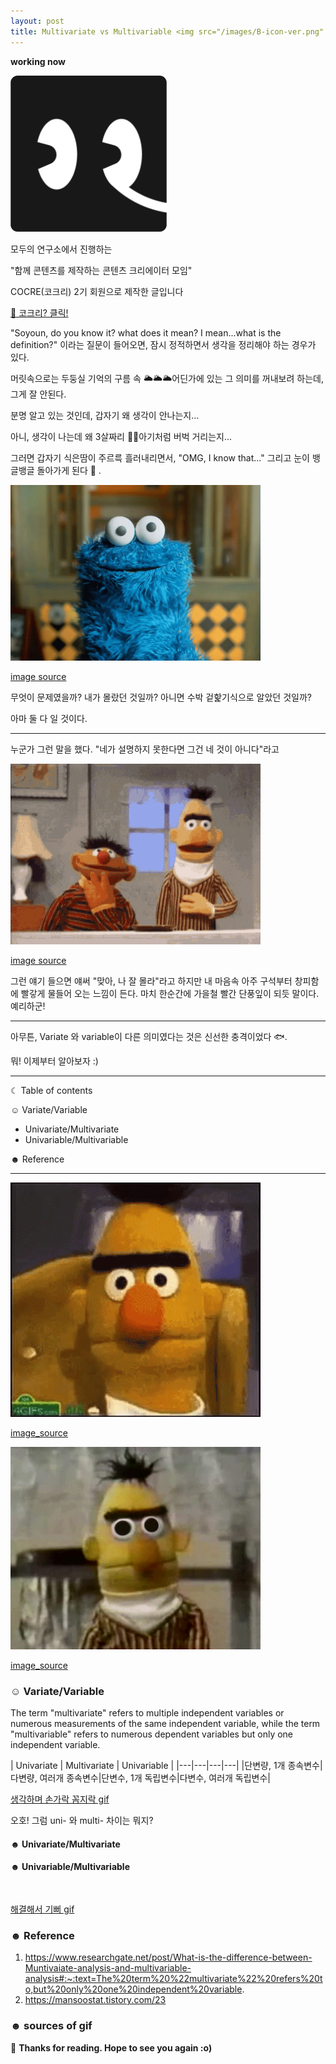 ```yaml
---
layout: post
title: Multivariate vs Multivariable <img src="/images/B-icon-ver.png" width="30">
---
```


**working now**

<img src="/images/B-icon-ver.png" width="250">

모두의 연구소에서 진행하는

"함께 콘텐츠를 제작하는 콘텐츠 크리에이터 모임"

COCRE(코크리) 2기 회원으로 제작한 글입니다

[🐘 코크리? 클릭!](https://medium.com/modulabs/cocre-%EC%BD%94%ED%81%AC%EB%A6%AC-%EB%A5%BC-%EC%86%8C%EA%B0%9C%ED%95%A9%EB%8B%88%EB%8B%A4-c3a4e9519e85)


"Soyoun, do you know it? what does it mean? I mean...what is the definition?" 이라는 질문이 들어오면, 잠시 정적하면서 생각을 정리해야 하는 경우가 있다. 

머릿속으로는 두둥실 기억의 구름 속 🌥🌥🌥어딘가에 있는 그 의미를 꺼내보려 하는데, 그게 잘 안된다. 

분명 알고 있는 것인데, 갑자기 왜 생각이 안나는지...

아니, 생각이 나는데 왜 3살짜리 👶🏻아기처럼 버벅 거리는지...

그러면 갑자기 식은땀이 주르륵 흘러내리면서, "OMG, I know that..." 그리고 눈이 뱅글뱅글 돌아가게 된다 👀 . 


<img src="/images/cookie-monster.gif" width="400">

[image source](https://www.google.com/imgres?imgurl=https%3A%2F%2Fc.tenor.com%2Fe2dMDgfK9-oAAAAC%2Fcookie-monster.gif&imgrefurl=https%3A%2F%2Ftenor.com%2Fsearch%2Fcookie-monster-googly-eyes-gifs&tbnid=1zH-sH5FYVY3kM&vet=12ahUKEwjtgqr1npD4AhWSdd4KHcNPDeAQMygAegUIARDcAQ..i&docid=ksDSqZR8ehuvDM&w=498&h=351&q=gif%20eye%20spin%20sesame%20street&ved=2ahUKEwjtgqr1npD4AhWSdd4KHcNPDeAQMygAegUIARDcAQ)

무엇이 문제였을까? 내가 몰랐던 것일까? 아니면 수박 겉핥기식으로 알았던 것일까? 

아마 둘 다 일 것이다.

***

누군가 그런 말을 했다. "네가 설명하지 못한다면 그건 네 것이 아니다"라고

<img src="/images/sesamest-sesame.gif" width="400">

[image source](https://www.google.com/search?q=gif+sesame+street&tbm=isch&ved=2ahUKEwjtgqr1npD4AhWSdd4KHcNPDeAQ2-cCegQIABAA&oq=gif+sesame+street&gs_lcp=CgNpbWcQAzIFCAAQgAQyBggAEB4QBzIICAAQHhAHEAUyBggAEB4QBTIGCAAQHhAFMgYIABAeEAUyBggAEB4QBTIGCAAQHhAIMgYIABAeEAgyBggAEB4QCDoICAAQHhAIEAdQ8wdY4g5goRBoAXAAeAGAAY4HiAHcDJIBCTAuNC4xLjYtMZgBAKABAaoBC2d3cy13aXotaW1nwAEB&sclient=img&ei=t3KZYq3LBpLr-QbDn7WADg&bih=962&biw=1265&rlz=1C1GCEU_enKR961KR961#imgrc=naqrHsFeasScLM)

그런 얘기 들으면 얘써 "맞아, 나 잘 몰라"라고 하지만 내 마음속 아주 구석부터 창피함에 빨갛게 물들어 오는 느낌이 든다. 마치 한순간에 가을철 빨간 단풍잎이 되듯 말이다.
예리하군!
***

아무튼, Variate 와 variable이 다른 의미였다는 것은 신선한 충격이었다 🐟.

뭐! 이제부터 알아보자 :)


-----------------------------------------------------------------------

☾ Table of contents

☺︎ Variate/Variable 
  - Univariate/Multivariate
  - Univariable/Multivariable  
 
☻ Reference

-----------------------------------------------------------------------
<img src="/images/study_sesame.gif" width="400">

[image_source](https://www.google.com/search?q=gif+sesame+street&tbm=isch&ved=2ahUKEwjtgqr1npD4AhWSdd4KHcNPDeAQ2-cCegQIABAA&oq=gif+sesame+street&gs_lcp=CgNpbWcQAzIFCAAQgAQyBggAEB4QBzIICAAQHhAHEAUyBggAEB4QBTIGCAAQHhAFMgYIABAeEAUyBggAEB4QBTIGCAAQHhAIMgYIABAeEAgyBggAEB4QCDoICAAQHhAIEAdQ8wdY4g5goRBoAXAAeAGAAY4HiAHcDJIBCTAuNC4xLjYtMZgBAKABAaoBC2d3cy13aXotaW1nwAEB&sclient=img&ei=t3KZYq3LBpLr-QbDn7WADg&bih=962&biw=1265&rlz=1C1GCEU_enKR961KR961#imgrc=UhY8fdWJqtIQMM&imgdii=DaOJJ-897H6GxM)

<img src="/images/giphy.gif" width="400">

[image_source](https://www.google.com/imgres?imgurl=https%3A%2F%2Fmedia3.giphy.com%2Fmedia%2FMtmFbGJ6YsUEg%2Fgiphy.gif&imgrefurl=https%3A%2F%2Fgiphy.com%2Fexplore%2Fberm&tbnid=hrNDNQYoyacLCM&vet=10CB4QxiAoBWoXChMI-N6Olp-Q-AIVAAAAAB0AAAAAECA..i&docid=otbErsbmbr_PIM&w=420&h=340&itg=1&q=gif%20sesame%20street&ved=0CB4QxiAoBWoXChMI-N6Olp-Q-AIVAAAAAB0AAAAAECA)

### ☺︎ Variate/Variable 

The term "multivariate" refers to multiple independent variables or numerous measurements of the same independent variable, while the term "multivariable" refers to numerous dependent variables but only one independent variable.

| Univariate | Multivariate | Univariable |
|---|---|---|---|
|단변량, 1개 종속변수|다변량, 여러개 종속변수|단변수, 1개 독립변수|다변수, 여러개 독립변수|



[생각하며 손가락 꼼지락 gif](https://www.google.com/search?q=gif+sesame+street&tbm=isch&ved=2ahUKEwjtgqr1npD4AhWSdd4KHcNPDeAQ2-cCegQIABAA&oq=gif+sesame+street&gs_lcp=CgNpbWcQAzIFCAAQgAQyBggAEB4QBzIICAAQHhAHEAUyBggAEB4QBTIGCAAQHhAFMgYIABAeEAUyBggAEB4QBTIGCAAQHhAIMgYIABAeEAgyBggAEB4QCDoICAAQHhAIEAdQ8wdY4g5goRBoAXAAeAGAAY4HiAHcDJIBCTAuNC4xLjYtMZgBAKABAaoBC2d3cy13aXotaW1nwAEB&sclient=img&ei=t3KZYq3LBpLr-QbDn7WADg&bih=962&biw=1265&rlz=1C1GCEU_enKR961KR961#imgrc=8KLZXsbmuvNU6M)

오호! 그럼 uni- 와 multi- 차이는 뭐지?
#### ☻ Univariate/Multivariate


#### ☻ Univariable/Multivariable

 

 ``` 


 ``` 

[해결해서 기뻐 gif](https://www.google.com/search?q=gif+sesame+street&tbm=isch&ved=2ahUKEwjtgqr1npD4AhWSdd4KHcNPDeAQ2-cCegQIABAA&oq=gif+sesame+street&gs_lcp=CgNpbWcQAzIFCAAQgAQyBggAEB4QBzIICAAQHhAHEAUyBggAEB4QBTIGCAAQHhAFMgYIABAeEAUyBggAEB4QBTIGCAAQHhAIMgYIABAeEAgyBggAEB4QCDoICAAQHhAIEAdQ8wdY4g5goRBoAXAAeAGAAY4HiAHcDJIBCTAuNC4xLjYtMZgBAKABAaoBC2d3cy13aXotaW1nwAEB&sclient=img&ei=t3KZYq3LBpLr-QbDn7WADg&bih=962&biw=1265&rlz=1C1GCEU_enKR961KR961#imgrc=YMO7GoJPUxQLgM)

### ☻ Reference
1. https://www.researchgate.net/post/What-is-the-difference-between-Muntivaiate-analysis-and-multivariable-analysis#:~:text=The%20term%20%22multivariate%22%20refers%20to,but%20only%20one%20independent%20variable.
2. https://mansoostat.tistory.com/23

### ☻ sources of gif



🌺 **Thanks for reading. Hope to see you again :o)**




